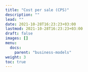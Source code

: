 ```yaml
---
title: "Cost per sale (CPS)"
description: ""
lead: ""
date: 2021-10-28T16:23:23+03:00
lastmod: 2021-10-28T16:23:23+03:00
draft: false
images: []
menu:
  docs:
    parent: "business-models"
weight: 3
toc: true
---
```

